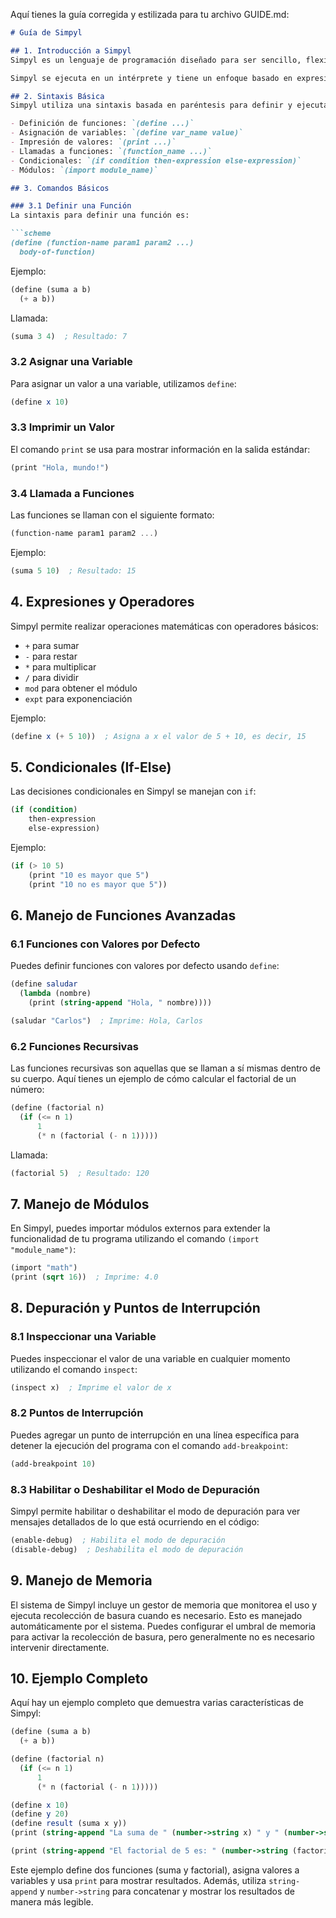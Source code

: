 Aquí tienes la guía corregida y estilizada para tu archivo GUIDE.md:

```markdown
# Guía de Simpyl

## 1. Introducción a Simpyl
Simpyl es un lenguaje de programación diseñado para ser sencillo, flexible y fácil de entender. Está inspirado en lenguajes funcionales como Scheme, con una sintaxis minimalista que lo hace accesible tanto para programadores principiantes como avanzados.

Simpyl se ejecuta en un intérprete y tiene un enfoque basado en expresiones. Aquí veremos cómo escribir y ejecutar código en Simpyl.

## 2. Sintaxis Básica
Simpyl utiliza una sintaxis basada en paréntesis para definir y ejecutar expresiones. Algunos de los elementos más comunes son:

- Definición de funciones: `(define ...)`
- Asignación de variables: `(define var_name value)`
- Impresión de valores: `(print ...)`
- Llamadas a funciones: `(function_name ...)`
- Condicionales: `(if condition then-expression else-expression)`
- Módulos: `(import module_name)`

## 3. Comandos Básicos

### 3.1 Definir una Función
La sintaxis para definir una función es:

```scheme
(define (function-name param1 param2 ...)
  body-of-function)
```

Ejemplo:

```scheme
(define (suma a b)
  (+ a b))
```

Llamada:

```scheme
(suma 3 4)  ; Resultado: 7
```

### 3.2 Asignar una Variable
Para asignar un valor a una variable, utilizamos `define`:

```scheme
(define x 10)
```

### 3.3 Imprimir un Valor
El comando `print` se usa para mostrar información en la salida estándar:

```scheme
(print "Hola, mundo!")
```

### 3.4 Llamada a Funciones
Las funciones se llaman con el siguiente formato:

```scheme
(function-name param1 param2 ...)
```

Ejemplo:

```scheme
(suma 5 10)  ; Resultado: 15
```

## 4. Expresiones y Operadores
Simpyl permite realizar operaciones matemáticas con operadores básicos:

- `+` para sumar
- `-` para restar
- `*` para multiplicar
- `/` para dividir
- `mod` para obtener el módulo
- `expt` para exponenciación

Ejemplo:

```scheme
(define x (+ 5 10))  ; Asigna a x el valor de 5 + 10, es decir, 15
```

## 5. Condicionales (If-Else)
Las decisiones condicionales en Simpyl se manejan con `if`:

```scheme
(if (condition)
    then-expression
    else-expression)
```

Ejemplo:

```scheme
(if (> 10 5)
    (print "10 es mayor que 5")
    (print "10 no es mayor que 5"))
```

## 6. Manejo de Funciones Avanzadas

### 6.1 Funciones con Valores por Defecto
Puedes definir funciones con valores por defecto usando `define`:

```scheme
(define saludar
  (lambda (nombre)
    (print (string-append "Hola, " nombre))))

(saludar "Carlos")  ; Imprime: Hola, Carlos
```

### 6.2 Funciones Recursivas
Las funciones recursivas son aquellas que se llaman a sí mismas dentro de su cuerpo. Aquí tienes un ejemplo de cómo calcular el factorial de un número:

```scheme
(define (factorial n)
  (if (<= n 1)
      1
      (* n (factorial (- n 1)))))
```

Llamada:

```scheme
(factorial 5)  ; Resultado: 120
```

## 7. Manejo de Módulos
En Simpyl, puedes importar módulos externos para extender la funcionalidad de tu programa utilizando el comando `(import "module_name")`:

```scheme
(import "math")
(print (sqrt 16))  ; Imprime: 4.0
```

## 8. Depuración y Puntos de Interrupción

### 8.1 Inspeccionar una Variable
Puedes inspeccionar el valor de una variable en cualquier momento utilizando el comando `inspect`:

```scheme
(inspect x)  ; Imprime el valor de x
```

### 8.2 Puntos de Interrupción
Puedes agregar un punto de interrupción en una línea específica para detener la ejecución del programa con el comando `add-breakpoint`:

```scheme
(add-breakpoint 10)
```

### 8.3 Habilitar o Deshabilitar el Modo de Depuración
Simpyl permite habilitar o deshabilitar el modo de depuración para ver mensajes detallados de lo que está ocurriendo en el código:

```scheme
(enable-debug)  ; Habilita el modo de depuración
(disable-debug)  ; Deshabilita el modo de depuración
```

## 9. Manejo de Memoria
El sistema de Simpyl incluye un gestor de memoria que monitorea el uso y ejecuta recolección de basura cuando es necesario. Esto es manejado automáticamente por el sistema. Puedes configurar el umbral de memoria para activar la recolección de basura, pero generalmente no es necesario intervenir directamente.

## 10. Ejemplo Completo
Aquí hay un ejemplo completo que demuestra varias características de Simpyl:

```scheme
(define (suma a b)
  (+ a b))

(define (factorial n)
  (if (<= n 1)
      1
      (* n (factorial (- n 1)))))

(define x 10)
(define y 20)
(define result (suma x y))
(print (string-append "La suma de " (number->string x) " y " (number->string y) " es: " (number->string result)))

(print (string-append "El factorial de 5 es: " (number->string (factorial 5))))
```

Este ejemplo define dos funciones (suma y factorial), asigna valores a variables y usa `print` para mostrar resultados. Además, utiliza `string-append` y `number->string` para concatenar y mostrar los resultados de manera más legible.
